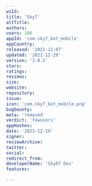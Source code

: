 ```yaml
---
wsId: 
title: 'Sky7'
altTitle: 
authors: 
users: 100
appId: 'com.sky7_bot_mobile'
appCountry: 
released: '2021-12-07'
updated: '2021-12-29'
version: '1.0.5'
stars: 
ratings: 
reviews: 
size: 
website: 
repository: 
issue: 
icon: 'com.sky7_bot_mobile.png'
bugbounty: 
meta: 'removed'
verdict: 'fewusers'
appHashes: 
date: '2023-12-19'
signer: 
reviewArchive: 
twitter: 
social: 
redirect_from: 
developerName: 'Sky07 Dev'
features: 

---
```


